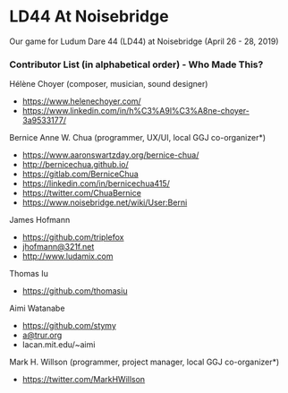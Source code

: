# LD44 At Noisebridge
Our game for Ludum Dare 44 (LD44) at Noisebridge (April 26 - 28, 2019)

### Contributor List (in alphabetical order) - Who Made This?
H&#233;l&#232;ne Choyer (composer, musician, sound designer)
- https://www.helenechoyer.com/
- https://www.linkedin.com/in/h%C3%A9l%C3%A8ne-choyer-3a9533177/

Bernice Anne W. Chua (programmer, UX/UI, local GGJ co-organizer*)
- https://www.aaronswartzday.org/bernice-chua/
- http://bernicechua.github.io/
- https://gitlab.com/BerniceChua
- https://linkedin.com/in/bernicechua415/
- https://twitter.com/ChuaBernice
- https://www.noisebridge.net/wiki/User:Berni

James Hofmann
- https://github.com/triplefox
- jhofmann@321f.net
- http://www.ludamix.com

Thomas Iu
- https://github.com/thomasiu

Aimi Watanabe
- https://github.com/stymy
- a@trur.org
- lacan.mit.edu/~aimi

Mark H. Willson (programmer, project manager, local GGJ co-organizer*)
- https://twitter.com/MarkHWillson
